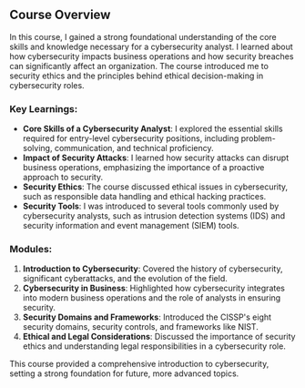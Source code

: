## Course Overview

In this course, I gained a strong foundational understanding of the core skills and knowledge necessary for a cybersecurity analyst. I learned about how cybersecurity impacts business operations and how security breaches can significantly affect an organization. The course introduced me to security ethics and the principles behind ethical decision-making in cybersecurity roles.

### Key Learnings:
- **Core Skills of a Cybersecurity Analyst**: I explored the essential skills required for entry-level cybersecurity positions, including problem-solving, communication, and technical proficiency.
- **Impact of Security Attacks**: I learned how security attacks can disrupt business operations, emphasizing the importance of a proactive approach to security.
- **Security Ethics**: The course discussed ethical issues in cybersecurity, such as responsible data handling and ethical hacking practices.
- **Security Tools**: I was introduced to several tools commonly used by cybersecurity analysts, such as intrusion detection systems (IDS) and security information and event management (SIEM) tools.

### Modules:
1. **Introduction to Cybersecurity**: Covered the history of cybersecurity, significant cyberattacks, and the evolution of the field.
2. **Cybersecurity in Business**: Highlighted how cybersecurity integrates into modern business operations and the role of analysts in ensuring security.
3. **Security Domains and Frameworks**: Introduced the CISSP's eight security domains, security controls, and frameworks like NIST.
4. **Ethical and Legal Considerations**: Discussed the importance of security ethics and understanding legal responsibilities in a cybersecurity role.

This course provided a comprehensive introduction to cybersecurity, setting a strong foundation for future, more advanced topics.
